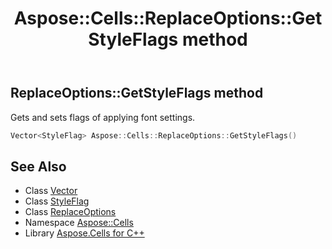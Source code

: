 ﻿---
title: Aspose::Cells::ReplaceOptions::GetStyleFlags method
linktitle: GetStyleFlags
second_title: Aspose.Cells for C++ API Reference
description: 'Aspose::Cells::ReplaceOptions::GetStyleFlags method. Gets and sets flags of applying font settings in C++.'
type: docs
weight: 1400
url: /cpp/aspose.cells/replaceoptions/getstyleflags/
---
## ReplaceOptions::GetStyleFlags method


Gets and sets flags of applying font settings.

```cpp
Vector<StyleFlag> Aspose::Cells::ReplaceOptions::GetStyleFlags()
```

## See Also

* Class [Vector](../../vector/)
* Class [StyleFlag](../../styleflag/)
* Class [ReplaceOptions](../)
* Namespace [Aspose::Cells](../../)
* Library [Aspose.Cells for C++](../../../)
